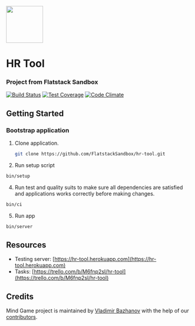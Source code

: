 [<img src="http://www.flatstack.com/logo.svg" width="100"/>](http://www.flatstack.com)

# HR Tool
### Project from Flatstack Sandbox
[![Build Status](https://semaphoreci.com/api/v1/ramilia/hr-tool/branches/master/badge.svg)](https://semaphoreci.com/ramilia/hr-tool)
[![Test Coverage](https://codeclimate.com/github/FlatstackSandbox/hr-tool/badges/coverage.svg)](https://codeclimate.com/github/FlatstackSandbox/hr-tool/coverage)
[![Code Climate](https://codeclimate.com/github/FlatstackSandbox/hr-tool/badges/gpa.svg)](https://codeclimate.com/github/FlatstackSandbox/hr-tool)


## Getting Started

### Bootstrap application

1. Clone application.

   ```bash
   git clone https://github.com/FlatstackSandbox/hr-tool.git
   ```
3. Run setup script

  ```bash
  bin/setup
  ```

4. Run test and quality suits to make sure all dependencies are satisfied and applications works correctly before making changes.

  ```bash
  bin/ci
  ```

5. Run app

  ```bash
  bin/server
  ```

## Resources

- Testing server: [https://hr-tool.herokuapp.com](https://hr-tool.herokuapp.com)
- Tasks: [https://trello.com/b/M6fnp2sI/hr-tool](https://trello.com/b/M6fnp2sI/hr-tool)

## Credits

Mind Game project is maintained by [Vladimir Bazhanov](http://github.com/vladimirbazhanov) with the help of our
[contributors](http://github.com/FlatstackSandbox/hr-tool/contributors).

